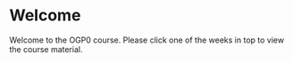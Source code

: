 # Welcome

Welcome to the OGP0 course. Please click one of the weeks in top to view the course material.